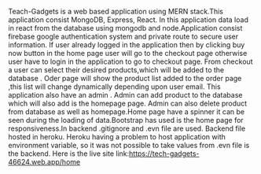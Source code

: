 Teach-Gadgets is a web based application using MERN stack.This application consist  MongoDB, Express, React. In this application data  load  in react from the database using mongodb and node.Application consist firebase google authentication system and private route to secure user information. If user already logged in the application then by  clicking buy now button in the home page user will go to the checkout page otherwise user have to login in the application to  go to checkout page. From checkout a user can select their desired  products,which will be added to the database . Oder page will show the product list added to the order page ,this list will  change dynamically depending upon user email. This application also have an admin . Admin can add product to the database which will also add is the homepage page. Admin can also delete product from database as well as homepage.Home page have a spinner it can be seen during the loading of data.Bootstrap has used is the home page for responsiveness.In backend .gitignore and .evn file are  used. Backend file hosted in heroku. Heroku having a problem to host application with environment variable, so it was not possible to take values from  .evn file is the backend. Here is the live site link:https://tech-gadgets-46624.web.app/home